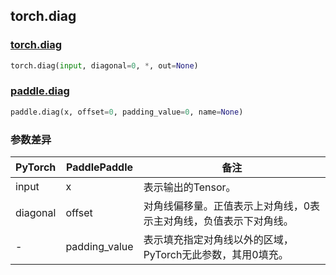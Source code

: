 ## torch.diag
### [torch.diag](https://pytorch.org/docs/stable/generated/torch.diag.html?highlight=diag#torch.diag)
```python
torch.diag(input, diagonal=0, *, out=None)
```
### [paddle.diag](https://www.paddlepaddle.org.cn/documentation/docs/zh/api/paddle/diag_cn.html)
```python
paddle.diag(x, offset=0, padding_value=0, name=None)
```

### 参数差异
| PyTorch       | PaddlePaddle | 备注                                                   |
| ------------- | ------------ | ------------------------------------------------------ |
| input           | x            | 表示输出的Tensor。               |
| diagonal        | offset            | 对角线偏移量。正值表示上对角线，0表示主对角线，负值表示下对角线。                |
| -           | padding_value            | 表示填充指定对角线以外的区域，PyTorch无此参数，其用0填充。               |
